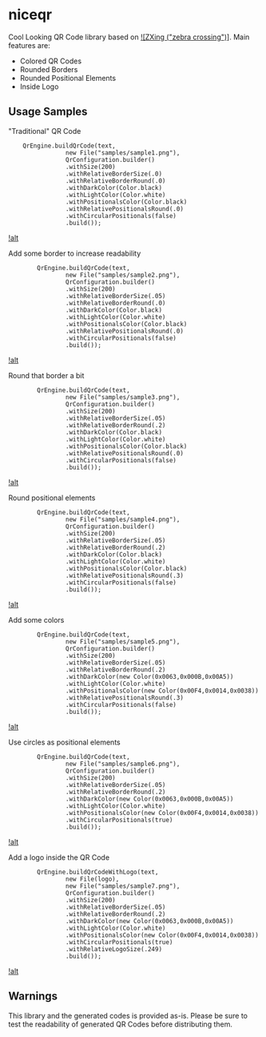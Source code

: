 niceqr
====

Cool Looking QR Code library based on [![ZXing ("zebra crossing")]](https://github.com/zxing/zxing).
Main features are:
- Colored QR Codes
- Rounded Borders
- Rounded Positional Elements
- Inside Logo

Usage Samples
---

"Traditional" QR Code
```
	QrEngine.buildQrCode(text, 
				new File("samples/sample1.png"),
				QrConfiguration.builder()
				.withSize(200)
				.withRelativeBorderSize(.0)
				.withRelativeBorderRound(.0)
				.withDarkColor(Color.black)
				.withLightColor(Color.white)
				.withPositionalsColor(Color.black)
				.withRelativePositionalsRound(.0)
				.withCircularPositionals(false)
				.build());
```
[!alt](samples/sample1.png)

Add some border to increase readability
```		
		QrEngine.buildQrCode(text, 
				new File("samples/sample2.png"),
				QrConfiguration.builder()
				.withSize(200)
				.withRelativeBorderSize(.05)
				.withRelativeBorderRound(.0)
				.withDarkColor(Color.black)
				.withLightColor(Color.white)
				.withPositionalsColor(Color.black)
				.withRelativePositionalsRound(.0)
				.withCircularPositionals(false)
				.build());
```
[!alt](samples/sample2.png)

Round that border a bit
```
		QrEngine.buildQrCode(text, 
				new File("samples/sample3.png"),
				QrConfiguration.builder()
				.withSize(200)
				.withRelativeBorderSize(.05)
				.withRelativeBorderRound(.2)
				.withDarkColor(Color.black)
				.withLightColor(Color.white)
				.withPositionalsColor(Color.black)
				.withRelativePositionalsRound(.0)
				.withCircularPositionals(false)
				.build());
```
[!alt](samples/sample3.png)

Round positional elements
```		
		QrEngine.buildQrCode(text, 
				new File("samples/sample4.png"),
				QrConfiguration.builder()
				.withSize(200)
				.withRelativeBorderSize(.05)
				.withRelativeBorderRound(.2)
				.withDarkColor(Color.black)
				.withLightColor(Color.white)
				.withPositionalsColor(Color.black)
				.withRelativePositionalsRound(.3)
				.withCircularPositionals(false)
				.build());
```
[!alt](samples/sample4.png)

Add some colors
```		
		QrEngine.buildQrCode(text, 
				new File("samples/sample5.png"),
				QrConfiguration.builder()
				.withSize(200)
				.withRelativeBorderSize(.05)
				.withRelativeBorderRound(.2)
				.withDarkColor(new Color(0x0063,0x000B,0x00A5))
				.withLightColor(Color.white)
				.withPositionalsColor(new Color(0x00F4,0x0014,0x0038))
				.withRelativePositionalsRound(.3)
				.withCircularPositionals(false)
				.build());
```
[!alt](samples/sample5.png)

Use circles as positional elements
```		
		QrEngine.buildQrCode(text, 
				new File("samples/sample6.png"),
				QrConfiguration.builder()
				.withSize(200)
				.withRelativeBorderSize(.05)
				.withRelativeBorderRound(.2)
				.withDarkColor(new Color(0x0063,0x000B,0x00A5))
				.withLightColor(Color.white)
				.withPositionalsColor(new Color(0x00F4,0x0014,0x0038))
				.withCircularPositionals(true)
				.build());
```
[!alt](samples/sample6.png)

Add a logo inside the QR Code
```		
		QrEngine.buildQrCodeWithLogo(text, 
				new File(logo),
				new File("samples/sample7.png"),
				QrConfiguration.builder()
				.withSize(200)
				.withRelativeBorderSize(.05)
				.withRelativeBorderRound(.2)
				.withDarkColor(new Color(0x0063,0x000B,0x00A5))
				.withLightColor(Color.white)
				.withPositionalsColor(new Color(0x00F4,0x0014,0x0038))
				.withCircularPositionals(true)
				.withRelativeLogoSize(.249)
				.build());
```
[!alt](samples/sample7.png)

Warnings
---
This library and the generated codes is provided as-is.
Please be sure to test the readability of generated QR Codes before distributing them.

